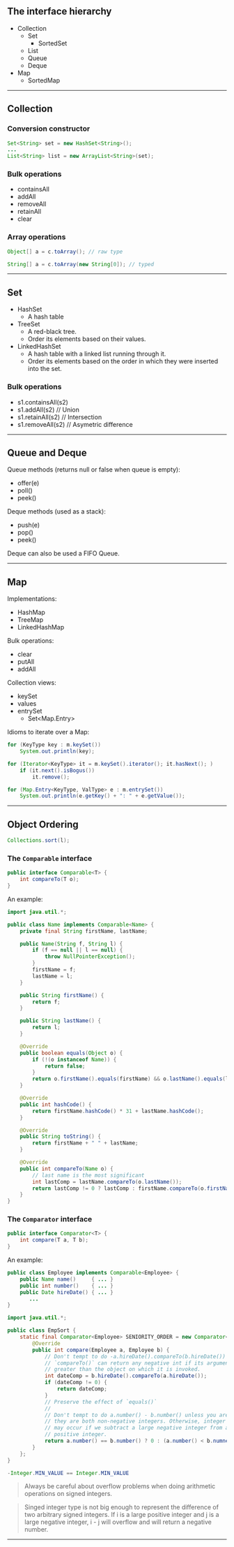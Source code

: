 
## The interface hierarchy

- Collection
    - Set
        - SortedSet
    - List
    - Queue
    - Deque
- Map
    - SortedMap

---

## Collection

### Conversion constructor

```java
Set<String> set = new HashSet<String>();
...
List<String> list = new ArrayList<String>(set);
```

### Bulk operations

- containsAll
- addAll
- removeAll
- retainAll
- clear

### Array operations

```java
Object[] a = c.toArray(); // raw type

String[] a = c.toArray(new String[0]); // typed
```

---

## Set

- HashSet
    - A hash table
- TreeSet
    - A red-black tree.
    - Order its elements based on their values.
- LinkedHashSet
    - A hash table with a linked list running through it.
    - Order its elements based on the order in which they were inserted into the set.

### Bulk operations

- s1.containsAll(s2)
- s1.addAll(s2) // Union
- s1.retainAll(s2) // Intersection
- s1.removeAll(s2) // Asymetric difference

---

## Queue and Deque

Queue methods (returns null or false when queue is empty):

- offer(e)
- poll()
- peek()

Deque methods (used as a stack):

- push(e)
- pop()
- peek()

Deque can also be used a FIFO Queue.

---

## Map

Implementations:

- HashMap
- TreeMap
- LinkedHashMap

Bulk operations:

- clear
- putAll
- addAll

Collection views:

- keySet
- values
- entrySet
	- Set<Map.Entry>

Idioms to iterate over a Map:

```java
for (KeyType key : m.keySet())
	System.out.println(key);
```

```java
for (Iterator<KeyType> it = m.keySet().iterator(); it.hasNext(); )
	if (it.next().isBogus())
		it.remove();
```

```java
for (Map.Entry<KeyType, ValType> e : m.entrySet())
	System.out.println(e.getKey() + ": " + e.getValue());
```

---

## Object Ordering

```java
Collections.sort(l);
```

### The `Comparable` interface

```java
public interface Comparable<T> {
	int compareTo(T o);
}
```

An example:

```java
import java.util.*;

public class Name implements Comparable<Name> {
	private final String firstName, lastName;

	public Name(String f, String l) {
		if (f == null || l == null) {
			throw NullPointerException();
		}
		firstName = f;
		lastName = l;
	}

	public String firstName() {
		return f;
	}

	public String lastName() {
		return l;
	}

	@Override
	public boolean equals(Object o) {
		if (!(o instanceof Name)) {
			return false;
		}
		return o.firstName().equals(firstName) && o.lastName().equals(lastName);
	}

	@Override
	public int hashCode() {
		return firstName.hashCode() * 31 + lastName.hashCode();
	}

	@Override
	public String toString() {
		return firstName + " " + lastName;
	}

	@Override
	public int compareTo(Name o) {
		// last name is the most significant
		int lastComp = lastName.compareTo(o.lastName());
		return lastComp != 0 ? lastComp : firstName.compareTo(o.firstName());
	}
}
```

### The `Comparator` interface

```java
public interface Comparator<T> {
	int compare(T a, T b);
}
```

An example:

```java
public class Employee implements Comparable<Employee> {
    public Name name()     { ... }
    public int number()    { ... }
    public Date hireDate() { ... }
       ...
}

import java.util.*;

public class EmpSort {
	static final Comparator<Employee> SENIORITY_ORDER = new Comparator<Employee> {
		@Override
		public int compare(Employee a, Employee b) {
			// Don't tempt to do -a.hireDate().compareTo(b.hireDate())
			// `compareTo()` can return any negative int if its argument is
			// greater than the object on which it is invoked.
			int dateComp = b.hireDate().compareTo(a.hireDate());
			if (dateComp != 0) {
				return dateComp;
			}
			// Preserve the effect of `equals()`
			// 
			// Don't tempt to do a.number() - b.number() unless you are sure
			// they are both non-negative integers. Otherwise, integer overflow
			// may occur if we subtract a large negative integer from a large
			// positive integer.
			return a.number() == b.number() ? 0 : (a.number() < b.numner() ? -1 : 1);
		}
	};
}

```

```java
-Integer.MIN_VALUE == Integer.MIN_VALUE
```

> Always be careful about overflow problems when doing arithmetic operations on signed integers.

> Singed integer type is not big enough to represent the difference of two arbitrary signed integers. If i is a large positive integer and j is a large negative integer, i - j will overflow and will return a negative number.

---
